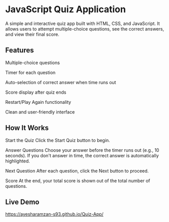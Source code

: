 # JavaScript Quiz Application
A simple and interactive quiz app built with HTML, CSS, and JavaScript. It allows users to attempt multiple-choice questions, see the correct answers, and view their final score.

## Features
Multiple-choice questions

Timer for each question

Auto-selection of correct answer when time runs out

Score display after quiz ends

Restart/Play Again functionality

Clean and user-friendly interface

## How It Works
Start the Quiz
Click the Start Quiz button to begin.

Answer Questions
Choose your answer before the timer runs out (e.g., 10 seconds). If you don't answer in time, the correct answer is automatically highlighted.

Next Question
After each question, click the Next button to proceed.

Score
At the end, your total score is shown out of the total number of questions.

## Live Demo

https://ayesharamzan-s93.github.io/Quiz-App/

